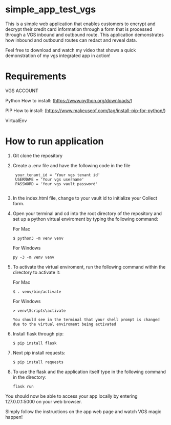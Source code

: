 # simple_app_test_vgs

This is a simple web application that enables customers to encrypt and decrypt their credit card information through a form that is processed through a VGS inbound and outbound route. This application demonstrates how inbound and outbound routes can redact and reveal data.

Feel free to download and watch my video that shows a quick demonstration of my vgs integrated app in action!

# Requirements

VGS ACCOUNT

Python How to install: (https://www.python.org/downloads/)

PIP    How to install: (https://www.makeuseof.com/tag/install-pip-for-python/)

VirtualEnv


# How to run application


1. Git clone the repository

2. Create a .env file and have the following code in the file
    
   ```
    your_tenant_id = 'Your vgs tenant id'
    USERNAME = 'Your vgs username'
    PASSWORD = 'Your vgs vault password'
    
   ```
3. In the index.html file, change <vault-id> to your vault id to initialize your Collect form.
    

4. Open your terminal and cd into the root directory of the repository and set up a python virtual enviroment by typing the following command:

    For Mac
    ```
    $ python3 -m venv venv
    ```
    For Windows
    ```
    py -3 -m venv venv
    ```
    
5. To activate the virtual enviroment, run the following command within the directory to activate it:
 
    For Mac
    
    ```
    $ . venv/bin/activate
    ```
    
    For Windows
    
    ```
    > venv\Scripts\activate
    
    You should see in the terminal that your shell prompt is changed due to the virtual enviroment being activated
    
6. Install flask through pip:

    ```
    $ pip install flask
    ```
    
7. Next pip install requests:

    ```
    $ pip install requests
    ```
 
8. To use the flask and the application itself type in the following command in the directory:

     ```
     flask run
     ```
You should now be able to access your app locally by entering 127.0.0.1:5000 on your web browser.


SImply follow the instructions on the app web page and watch VGS magic happen!
